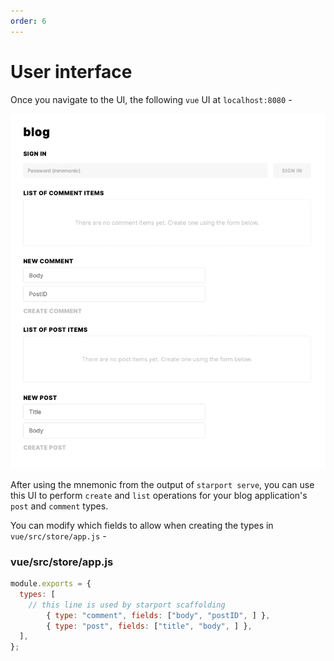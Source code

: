 ```yaml
---
order: 6
---
```


# User interface

Once you navigate to the UI, the following `vue` UI at `localhost:8080` - 

![](./ui.png)

After using the mnemonic from the output of `starport serve`, you can use this UI to perform `create` and `list` operations for your blog application's `post` and `comment` types.

You can modify which fields to allow when creating the types in `vue/src/store/app.js` - 

### vue/src/store/app.js

```js
module.exports = {
  types: [
    // this line is used by starport scaffolding
		{ type: "comment", fields: ["body", "postID", ] },
		{ type: "post", fields: ["title", "body", ] },
  ],
};

```

